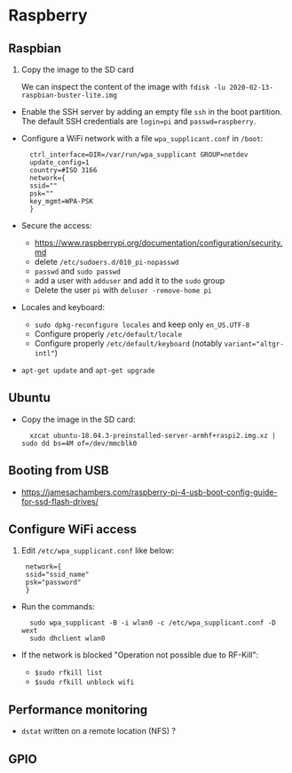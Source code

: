 # Raspberry

## Raspbian

1. Copy the image to the SD card
    
    We can inspect the content of the image with `fdisk -lu 2020-02-13-raspbian-buster-lite.img`

- Enable the SSH server by adding an empty file `ssh` in the boot partition. The default SSH credentials are `login=pi` and `passwd=raspberry`.

- Configure a WiFi network with a file `wpa_supplicant.conf` in `/boot`:
    
    	ctrl_interface=DIR=/var/run/wpa_supplicant GROUP=netdev
    	update_config=1
    	country=#ISO 3166
    	network={
    	ssid=""
    	psk=""
    	key_mgmt=WPA-PSK
    	}

- Secure the access:
    * <https://www.raspberrypi.org/documentation/configuration/security.md>
    * delete `/etc/sudoers.d/010_pi-nopasswd`
    * `passwd` and `sudo passwd`
    * add a user with `adduser` and add it to the `sudo` group
    * Delete the user `pi` with `deluser -remove-home pi`

- Locales and keyboard:
    * `sudo dpkg-reconfigure locales` and keep only `en_US.UTF-8`
    * Configure properly `/etc/default/locale`
    * Configure properly `/etc/default/keyboard` (notably `variant="altgr-intl"`)

- `apt-get update` and `apt-get upgrade`

## Ubuntu

- Copy the image in the SD card:
    
    	xzcat ubuntu-18.04.3-preinstalled-server-armhf+raspi2.img.xz | sudo dd bs=4M of=/dev/mmcblk0

## Booting from USB

- <https://jamesachambers.com/raspberry-pi-4-usb-boot-config-guide-for-ssd-flash-drives/>

## Configure WiFi access

1. Edit `/etc/wpa_supplicant.conf` like below:
    
    	network={
    	ssid="ssid_name"
    	psk="password"
    	}

- Run the commands:
    
    	sudo wpa_supplicant -B -i wlan0 -c /etc/wpa_supplicant.conf -D wext
    	sudo dhclient wlan0
    
- If the network is blocked "Operation not possible due to RF-Kill":
    * `$sudo rfkill list`
    * `$sudo rfkill unblock wifi`

## Performance monitoring

- `dstat` written on a remote location (NFS) ?

## GPIO
